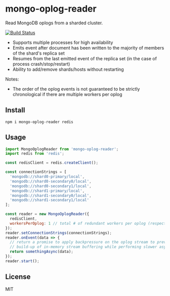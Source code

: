 # mongo-oplog-reader

Read MongoDB oplogs from a sharded cluster.

[![Build Status](https://travis-ci.org/WW-Digital/mongo-oplog-reader.svg?branch=master)](https://travis-ci.org/WW-Digital/mongo-oplog-reader)

- Supports multiple processes for high availability
- Emits event after document has been written to the majority of members of the shard's replica set
- Resumes from the last emitted event of the replica set (in the case of process crash/stop/restart)
- Ability to add/remove shards/hosts without restarting

Notes:

- The order of the oplog events is not guaranteed to be strictly chronological if there are multiple 
  workers per oplog

## Install

```
npm i mongo-oplog-reader redis
```

## Usage

```js
import MongoOplogReader from 'mongo-oplog-reader';
import redis from 'redis';

const redisClient = redis.createClient();

const connectionStrings = [
  'mongodb://shard0-primary/local',
  'mongodb://shard0-secondary0/local',
  'mongodb://shard0-secondary1/local',
  'mongodb://shard1-primary/local',
  'mongodb://shard1-secondary0/local',
  'mongodb://shard1-secondary1/local'
];

const reader = new MongoOplogReader({ 
  redisClient,
  workersPerOplog: 1 // total # of redundant workers per oplog (respected across all processes)
});
reader.setConnectionStrings(connectionStrings);
reader.onEvent(data => {
  // return a promise to apply backpressure on the oplog stream to prevent a 
  // build-up of in-memory stream buffering while performing slower async operations
  return somethingAsync(data);
});
reader.start();
```

## License

MIT
